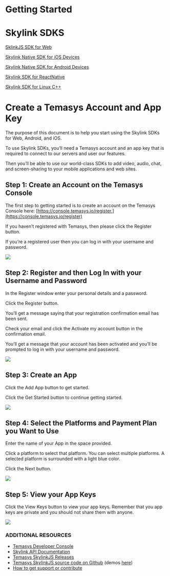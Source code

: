 # Getting Started


# Skylink SDKS

[SklinkJS SDK for Web](https://github.com/Temasys/GettingStarted/tree/main/Web)

[Skylink Native SDK for iOS Devices](https://github.com/Temasys/GettingStarted/tree/main/iOS)

[Skylink Native SDK for Android Devices](https://github.com/Temasys/GettingStarted/tree/main/Android)

[Skylink SDK for ReactNative](https://github.com/Temasys/GettingStarted/tree/main/ReactNative)

[Skylink SDK for Linux C++](https://github.com/Temasys/GettingStarted/tree/main/CPP)




# Create a Temasys Account and App Key

The purpose of this document is to help you start using the Skylink SDKs for Web, Android, and iOS.

To use Skylink SDKs, you’ll need a Temasys account and an app key that is required to connect to our servers and user our features.

Then you’ll be able to use our world-class SDKs to add video, audio, chat, and screen-sharing to your mobile applications and web sites.

## **Step 1: Create an Account on the Temasys Console**

The first step to getting started is to create an account on the Temasys Console here: [https://console.temasys.io/register.](https://console.temasys.io/register)

If you haven’t registered with Temasys, then please click the Register button.

If you’re a registered user then you can log in with your username and password.

![](https://github.com/Temasys/GettingStarted/blob/main/__images/screenshots/console/Login-Console.png?raw=true)



## **Step 2: Register and then Log In with your Username and Password**

In the Register window enter your personal details and a password.

Click the Register button.

You’ll get a message saying that your registration confirmation email has been sent.

Check your email and click the Activate my account button in the confirmation email.

You’ll get a message that your account has been activated and you’ll be prompted to log in with your username and password.

![](https://github.com/Temasys/GettingStarted/blob/main/__images/screenshots/console/Register-Console.png?raw=true)

## **Step 3: Create an App**

Click the Add App button to get started.

Click the Get Started button to continue getting started.

![](https://github.com/Temasys/GettingStarted/blob/main/__images/screenshots/console/Console-AddApp.png?raw=true)

## **Step 4: Select the Platforms and Payment Plan you Want to Use**

Enter the name of your App in the space provided.

Click a platform to select that platform. You can select multiple platforms. A selected platform is surrounded with a light blue color.

Click the Next button.

![](https://github.com/Temasys/GettingStarted/blob/main/__images/screenshots/console/Console-SelectPlatform.png?raw=true)

## **Step 5: View your App Keys**

Click the View Keys button to view your app keys. Remember that you app keys are private and you should not share them with anyone.

![](https://github.com/Temasys/GettingStarted/blob/main/__images/screenshots/console/Console-Dasghboard.png?raw=true)

### **ADDITIONAL RESOURCES**

-   [Temasys Developer Console](https://console.temasys.io/)
-   [Skylink API Documentation](https://cdn.temasys.io/skylink/skylinkjs/latest/doc/classes/Skylink.html)
-   [Temasys SkylinkJS Releases](https://github.com/Temasys/SkylinkJS/releases)
-   [Temasys SkylinkJS source code on Github](http://github.com/Temasys/SkylinkJS) (demos  [here](https://github.com/Temasys/SkylinkJS/tree/2.x.x/master/demos))
-   [How to get support or contribute](https://temasys.io/knowledge-center/)
